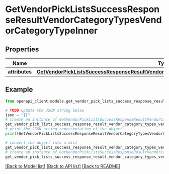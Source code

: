 # GetVendorPickListsSuccessResponseResultVendorCategoryTypesVendorCategoryTypeInner


## Properties

Name | Type | Description | Notes
------------ | ------------- | ------------- | -------------
**attributes** | [**GetVendorPickListsSuccessResponseResultVendorCategoryTypesVendorCategoryTypeInnerAttributes**](GetVendorPickListsSuccessResponseResultVendorCategoryTypesVendorCategoryTypeInnerAttributes.md) |  | 

## Example

```python
from openapi_client.models.get_vendor_pick_lists_success_response_result_vendor_category_types_vendor_category_type_inner import GetVendorPickListsSuccessResponseResultVendorCategoryTypesVendorCategoryTypeInner

# TODO update the JSON string below
json = "{}"
# create an instance of GetVendorPickListsSuccessResponseResultVendorCategoryTypesVendorCategoryTypeInner from a JSON string
get_vendor_pick_lists_success_response_result_vendor_category_types_vendor_category_type_inner_instance = GetVendorPickListsSuccessResponseResultVendorCategoryTypesVendorCategoryTypeInner.from_json(json)
# print the JSON string representation of the object
print(GetVendorPickListsSuccessResponseResultVendorCategoryTypesVendorCategoryTypeInner.to_json())

# convert the object into a dict
get_vendor_pick_lists_success_response_result_vendor_category_types_vendor_category_type_inner_dict = get_vendor_pick_lists_success_response_result_vendor_category_types_vendor_category_type_inner_instance.to_dict()
# create an instance of GetVendorPickListsSuccessResponseResultVendorCategoryTypesVendorCategoryTypeInner from a dict
get_vendor_pick_lists_success_response_result_vendor_category_types_vendor_category_type_inner_from_dict = GetVendorPickListsSuccessResponseResultVendorCategoryTypesVendorCategoryTypeInner.from_dict(get_vendor_pick_lists_success_response_result_vendor_category_types_vendor_category_type_inner_dict)
```
[[Back to Model list]](../README.md#documentation-for-models) [[Back to API list]](../README.md#documentation-for-api-endpoints) [[Back to README]](../README.md)


